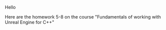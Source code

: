 Hello

Here are the homework 5-8
on the course
"Fundamentals of working with Unreal Engine for C++"

